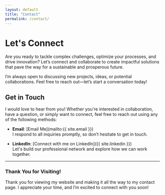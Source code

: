 ```yaml
---
layout: default
title: "Contact"
permalink: /contact/
---
```



# Let's Connect

Are you ready to tackle complex challenges, optimize your processes, and drive innovation? Let’s connect and collaborate to create impactful solutions that pave the way for a sustainable and prosperous future.

I’m always open to discussing new projects, ideas, or potential collaborations. Feel free to reach out—let’s start a conversation today!

## **Get in Touch**

I would love to hear from you! Whether you're interested in collaboration, have a question, or simply want to connect, feel free to reach out using any of the following methods:

- **Email**: [Email Me](mailto:{{ site.email }})  
  I respond to all inquiries promptly, so don’t hesitate to get in touch.

- **LinkedIn**: [Connect with me on LinkedIn]({{ site.linkedin }})  
  Let's build our professional network and explore how we can work together.

---

### **Thank You for Visiting!**

Thank you for viewing my website and making it all the way to my contact page. I appreciate your time, and I’m excited to connect with you soon!



<!-- Contact Form: You can add a contact form service like Formspree or Netlify Forms here -->
